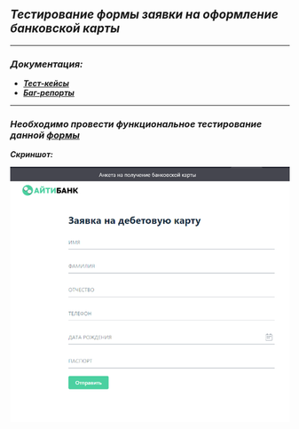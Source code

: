 ## _Тестирование формы заявки на оформление банковской карты_
___

### _Документация:_

- ***[Тест-кейсы](https://docs.google.com/spreadsheets/d/1q1rt0_fc9jVanIkVUNcToSZZ8SQpHmPB1XepoZfLjao/edit#gid=1888082110)***
- ***[Баг-репорты](https://github.com/ValeriyaPolukhina/Task_test_1/issues)***
___

### _Необходимо провести функциональное тестирование данной ***[формы](http://zayavka-na-kartu-3.sdew.ru/)***_

***Скриншот:***

![](pic/debitCardForm.png)